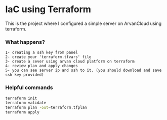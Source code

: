 # IaC using Terraform

This is the project where I configured a simple server on ArvanCloud using terraform.

### What happens?

    1- creating a ssh key from panel
    2- create your 'terraform.tfvars' file
    3- create a sever using arvan cloud platform on terraform
    4- review plan and apply changes
    5- you can see server ip and ssh to it. (you should download and save ssh key provided)

### Helpful commands

```bash
terraform init
terraform validate
terraform plan -out=terraform.tfplan
terraform apply
```
